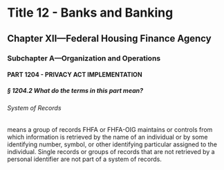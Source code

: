 
# Title 12 - Banks and Banking
## Chapter XII—Federal Housing Finance Agency
### Subchapter A—Organization and Operations
#### PART 1204 - PRIVACY ACT IMPLEMENTATION
##### § 1204.2 What do the terms in this part mean?
###### System of Records

means a group of records FHFA or FHFA-OIG maintains or controls from which information is retrieved by the name of an individual or by some identifying number, symbol, or other identifying particular assigned to the individual. Single records or groups of records that are not retrieved by a personal identifier are not part of a system of records.
